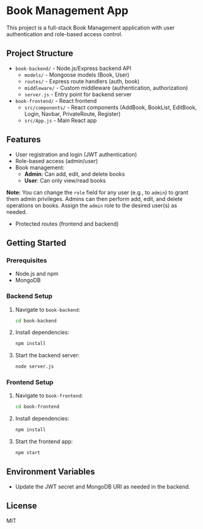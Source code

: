 # Book Management App

This project is a full-stack Book Management application with user authentication and role-based access control.

## Project Structure

- `book-backend/` - Node.js/Express backend API
  - `models/` - Mongoose models (Book, User)
  - `routes/` - Express route handlers (auth, book)
  - `middleware/` - Custom middleware (authentication, authorization)
  - `server.js` - Entry point for backend server
- `book-frontend/` - React frontend
  - `src/components/` - React components (AddBook, BookList, EditBook, Login, Navbar, PrivateRoute, Register)
  - `src/App.js` - Main React app


## Features

- User registration and login (JWT authentication)
- Role-based access (admin/user)
- Book management:
  - **Admin**: Can add, edit, and delete books
  - **User**: Can only view/read books
  
**Note:** You can change the `role` field for any user (e.g., to `admin`) to grant them admin privileges. Admins can then perform add, edit, and delete operations on books. Assign the `admin` role to the desired user(s) as needed.
- Protected routes (frontend and backend)

## Getting Started

### Prerequisites
- Node.js and npm
- MongoDB

### Backend Setup
1. Navigate to `book-backend`:
   ```sh
   cd book-backend
   ```
2. Install dependencies:
   ```sh
   npm install
   ```
3. Start the backend server:
   ```sh
   node server.js
   ```

### Frontend Setup
1. Navigate to `book-frontend`:
   ```sh
   cd book-frontend
   ```
2. Install dependencies:
   ```sh
   npm install
   ```
3. Start the frontend app:
   ```sh
   npm start
   ```

## Environment Variables
- Update the JWT secret and MongoDB URI as needed in the backend.

## License
MIT
